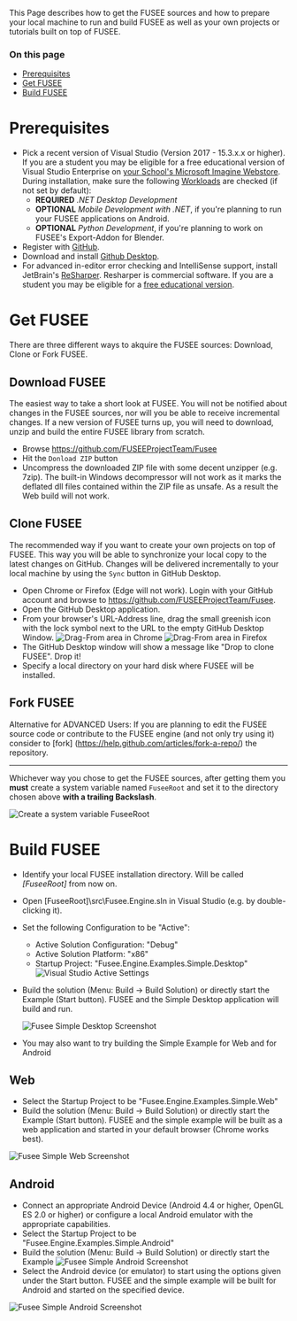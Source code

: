 This Page describes how to get the FUSEE sources and how to prepare your local machine to run and build FUSEE as well as your own projects or tutorials built on top of FUSEE.

### On this page
 - [Prerequisites](#prerequisites)
 - [Get FUSEE](#get-fusee)
 - [Build FUSEE](#build-fusee)

# Prerequisites

 - Pick a recent version of Visual Studio (Version 2017 - 15.3.x.x or higher). If you are a student you may 
   be eligible for a free educational version of Visual Studio Enterprise on 
   [your School's Microsoft Imagine Webstore](https://imagine.microsoft.com/en-us/catalog/webstore). 
   During installation, make sure the following 
   [Workloads](https://www.visualstudio.com/vs/visual-studio-workloads/) are checked (if not set by default):
   - **REQUIRED** _.NET Desktop Development_
   - **OPTIONAL** _Mobile Development with .NET_, if you're planning to run your FUSEE applications on Android.
   - **OPTIONAL** _Python Development_, if you're planning to work on FUSEE's Export-Addon for Blender.
 - Register with [GitHub](https://github.com/).
 - Download and install [Github Desktop](https://desktop.github.com/).
 - For advanced in-editor error checking and IntelliSense support, install
   JetBrain's [ReSharper](https://www.jetbrains.com/resharper/download/). Resharper is commercial software.
   If you are a student you may be eligible for a [free educational version](https://www.jetbrains.com/student/).
 
# Get FUSEE 
There are three different ways to akquire the FUSEE sources: Download, Clone or Fork FUSEE.

## Download FUSEE
The easiest way to take a short look at FUSEE. You will not be notified about changes in the FUSEE sources, nor will you be able to receive incremental changes. If a new version of FUSEE turns up, you will need to download, unzip and build the entire FUSEE library from scratch.
 - Browse https://github.com/FUSEEProjectTeam/Fusee
 - Hit the `Donload ZIP` button
 - Uncompress the downloaded ZIP file with some decent unzipper (e.g. 7zip). The built-in Windows decompressor will not work as it marks the deflated dll files contained within the ZIP file as unsafe. As a result the Web build will not work.
 
## Clone FUSEE
The recommended way if you want to create your own projects on top of FUSEE. This way you will be able to synchronize your local copy to the latest changes on GitHub. Changes will be delivered incrementally to your local machine by using the `Sync` button in GitHub Desktop.
 - Open Chrome or Firefox (Edge will not work). Login with your GitHub account and browse to https://github.com/FUSEEProjectTeam/Fusee.
 - Open the GitHub Desktop application.
 - From your browser's URL-Address line, drag the small greenish icon with the lock symbol next to the URL to 
   the empty GitHub Desktop Window. 
   ![Drag-From area in Chrome](Images/Getting-Started/CloneFromChrome.png) 
   ![Drag-From area in Firefox](Images/Getting-Started/CloneFromFirefox.png) 
 - The GitHub Desktop window will show a message like "Drop to clone FUSEE". Drop it!
 - Specify a local directory on your hard disk where FUSEE will be installed.
 
## Fork FUSEE
Alternative for ADVANCED Users: If you are planning to edit the FUSEE source code or contribute to the FUSEE engine (and not only try using it) consider to [fork] (https://help.github.com/articles/fork-a-repo/) the repository.

___________________

Whichever way you chose to get the FUSEE sources, after getting them you **must** create a system variable named `FuseeRoot` and set it to the directory chosen above **with a trailing Backslash**.
 
   ![Create a system variable FuseeRoot](Images/Getting-Started/SetSystemVariable.png)

   
# Build FUSEE

 - Identify your local FUSEE installation directory. Will be called _[FuseeRoot]_ from now on.
 - Open [FuseeRoot]\src\Fusee.Engine.sln in Visual Studio (e.g. by double-clicking it).
 - Set the following Configuration to be "Active":
    - Active Solution Configuration: "Debug"
	- Active Solution Platform: "x86"
	- Startup Project: "Fusee.Engine.Examples.Simple.Desktop"
	![Visual Studio Active Settings](Images/Getting-Started/VSActiveSettings.png)
 - Build the solution (Menu: Build -> Build Solution) or directly start the Example (Start button).
   FUSEE and the Simple Desktop application will build and run.
   
	![Fusee Simple Desktop Screenshot](https://raw.githubusercontent.com/wiki/FUSEEProjectTeam/Fusee/Images/Getting-Started/SimpleDesktop.jpg)
 - You may also want to try building the Simple Example for Web and for Android
 
## Web
 - Select the Startup Project to be "Fusee.Engine.Examples.Simple.Web"
 - Build the solution (Menu: Build -> Build Solution) or directly start the Example (Start button).
 FUSEE and the simple example will be built as a web application and started in your default browser (Chrome works best).
 
 ![Fusee Simple Web Screenshot](https://raw.githubusercontent.com/wiki/FUSEEProjectTeam/Fusee/Images/Getting-Started/SimpleWeb.jpg)

## Android
 - Connect an appropriate Android Device (Android 4.4 or higher, OpenGL ES 2.0 or higher)
   or configure a local Android emulator with the appropriate capabilities.
 - Select the Startup Project to be "Fusee.Engine.Examples.Simple.Android"
 - Build the solution (Menu: Build -> Build Solution) or directly start the Example 
 ![Fusee Simple Android Screenshot](Images/Getting-Started/AndroidStartSettings.png)
 - Select the Android device (or emulator) to start using the options given under the Start button.
 FUSEE and the simple example will be built for Android and started on the specified device.
 
 ![Fusee Simple Android Screenshot](https://raw.githubusercontent.com/wiki/FUSEEProjectTeam/Fusee/Images/Getting-Started/SimpleAndroid.png)
 

	

   
	
	
 